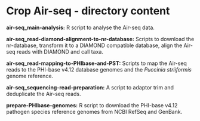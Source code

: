 # Crop Air-seq - directory content


**air-seq_main-analysis:** R script to analyse the Air-seq data.

**air-seq_read-diamond-alignment-to-nr-database:** Scripts to download the nr-database, transform it to a DIAMOND compatible database, align the Air-seq reads with DIAMOND and call taxa.

**air-seq_read-mapping-to-PHIbase-and-PST:** Scripts to map the Air-seq reads to the PHI-base v4.12 database genomes and the _Puccinia striiformis_ genome reference.

**air-seq_sequencing-read-preparation:** A script to adaptor trim and deduplicate the Air-seq reads.

**prepare-PHIbase-genomes:** R script to download the PHI-base v4.12 pathogen species reference genomes from NCBI RefSeq and GenBank.
